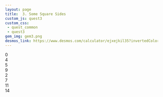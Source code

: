 ```yaml
---
layout: page
title:  3. Some Square Sides
custom_js: quest3
custom_css:
 - quest_common
 - quest3
gem_img: gem3.png
desmos_link: https://www.desmos.com/calculator/ejxejkil35?invertedColors=true
---
```

<div class="swappable">
    <div class="block--isDraggable">0</div>
    <div class="block--isDraggable">4</div>
    <div class="block--isDraggable">5</div>
    <div class="block--isDraggable">9</div>
    <div class="block notDraggable"></div>
    <div class="block--isDraggable">2</div>
    <div class="block--isDraggable">7</div>
    <div class="block--isDraggable">11</div>
    <div class="block--isDraggable">14</div>
</div>